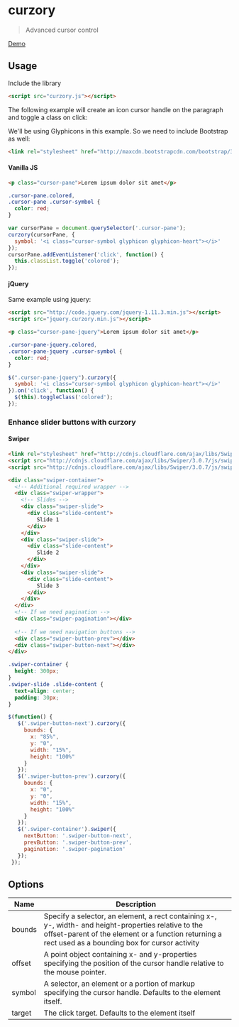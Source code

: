 # curzory
> Advanced cursor control

[Demo](http://benignware-labs.github.io/curzory)

## Usage

Include the library

```html
<script src="curzory.js"></script>

```

The following example will create an icon cursor handle on the paragraph and toggle a class on click:

We'll be using Glyphicons in this example. So we need to include Bootstrap as well:

```html
<link rel="stylesheet" href="http://maxcdn.bootstrapcdn.com/bootstrap/3.3.5/css/bootstrap.min.css"></link>
```

#### Vanilla JS

```html
<p class="cursor-pane">Lorem ipsum dolor sit amet</p>
```

```css
.cursor-pane.colored,
.cursor-pane .cursor-symbol {
  color: red;
}
```

```js
var cursorPane = document.querySelector('.cursor-pane');
curzory(cursorPane, {
  symbol: '<i class="cursor-symbol glyphicon glyphicon-heart"></i>'
});
cursorPane.addEventListener('click', function() {
  this.classList.toggle('colored');
});
```

#### jQuery

Same example using jquery:

```html
<script src="http://code.jquery.com/jquery-1.11.3.min.js"></script>
<script src="jquery.curzory.min.js"></script>
```

```html
<p class="cursor-pane-jquery">Lorem ipsum dolor sit amet</p>
```

```css
.cursor-pane-jquery.colored,
.cursor-pane-jquery .cursor-symbol {
  color: red;
}
```

```js
$(".cursor-pane-jquery").curzory({
  symbol: '<i class="cursor-symbol glyphicon glyphicon-heart"></i>'
}).on('click', function() {
  $(this).toggleClass('colored');
});
```

### Enhance slider buttons with curzory

#### Swiper

```html
<link rel="stylesheet" href="http://cdnjs.cloudflare.com/ajax/libs/Swiper/3.0.7/css/swiper.min.css">
<script src="http://cdnjs.cloudflare.com/ajax/libs/Swiper/3.0.7/js/swiper.min.js"></script>
<script src="http://cdnjs.cloudflare.com/ajax/libs/Swiper/3.0.7/js/swiper.jquery.min.js"></script>
```


```html
<div class="swiper-container">
  <!-- Additional required wrapper -->
  <div class="swiper-wrapper">
    <!-- Slides -->
    <div class="swiper-slide">
      <div class="slide-content">
         Slide 1
      </div>
    </div>
    <div class="swiper-slide">
      <div class="slide-content">
         Slide 2
      </div>
    </div>
    <div class="swiper-slide">
      <div class="slide-content">
         Slide 3
      </div>
    </div>
  </div>
  <!-- If we need pagination -->
  <div class="swiper-pagination"></div>
  
  <!-- If we need navigation buttons -->
  <div class="swiper-button-prev"></div>
  <div class="swiper-button-next"></div>
</div>
```

```css
.swiper-container {
  height: 300px;
}
.swiper-slide .slide-content {
  text-align: center;
  padding: 30px;
}
```

```js
$(function() {
   $('.swiper-button-next').curzory({
     bounds: {
       x: "85%",
       y: "0",
       width: "15%",
       height: "100%"
     }
   });
   $('.swiper-button-prev').curzory({
     bounds: {
       x: "0",
       y: "0",
       width: "15%",
       height: "100%"
     }
   });
   $('.swiper-container').swiper({
     nextButton: '.swiper-button-next',
     prevButton: '.swiper-button-prev',
     pagination: '.swiper-pagination'
   });
 });
```

## Options

<table>
  <thead>
    <tr>
      <th>Name</th>
      <th>Description</th>
    </tr>
  </thead>
  <tbody>
    <tr>
      <td>bounds</td>
      <td>Specify a selector, an element, a rect containing x-, y-, width- and height-properties relative to the offset-parent of the element or a function returning a rect used as a bounding box for cursor activity</td>
    </tr>
    <tr>
      <td>offset</td>
      <td>A point object containing x- and y-properties specifying the position of the cursor handle relative to the mouse pointer.</td>
    </tr>
    <tr>
      <td>symbol</td>
      <td>A selector, an element or a portion of markup specifying the cursor handle. Defaults to the element itself.</td> 
    </tr>
    <tr>
      <td>target</td>
      <td>The click target. Defaults to the element itself</td>
    </tr>
  </tbody>
</table>